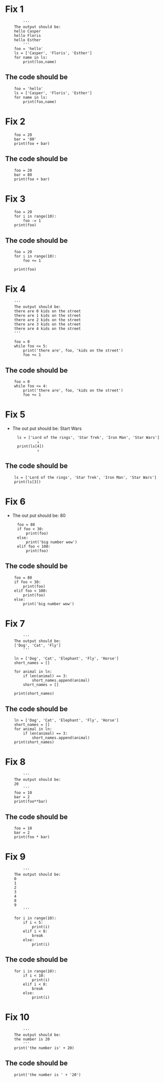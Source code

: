         
# Fix 1  
            '''
        The output should be:
        hello Casper
        hello Floris
        hello Esther
            '''
        foo = 'hello'
        ls = ['Casper', 'Floris', 'Esther']
        for name in ls:
	        print(loo,name)
## The code should be
        foo = 'hello'
        ls = ['Casper', 'Floris', 'Esther']
        for name in ls:
	        print(foo,name)

# Fix 2
        foo = 20
        bar = '80'
        print(foo + bar)
## The code should be
        foo = 20
        bar = 80
        print(foo + bar)

# Fix 3
        foo = 20
        for i in range(10):
	        foo -= 1
        print(foo)

## The code should be
        foo = 20
        for i in range(10):
	        foo += 1

        print(foo)

# Fix 4 

        '''
        The output should be:
        there are 0 kids on the street
        there are 1 kids on the street
        there are 2 kids on the street
        there are 3 kids on the street
        there are 4 kids on the street
        '''

        foo = 0
        while foo <= 5:
	        print('there are', foo, 'kids on the street')
	        foo += 1

## The code should be
        foo = 0
        while foo <= 4:
	        print('there are', foo, 'kids on the street')
	        foo += 1

# Fix 5

- The out put should be: Start Wars

        ls = ['Lord of the rings', 'Star Trek', 'Iron Man', 'Star Wars']
                 ↓
        print(ls[4])
                 ↑

## The code should be
        ls = ['Lord of the rings', 'Star Trek', 'Iron Man', 'Star Wars']
        print(ls[3])

# Fix 6

- The out put should be: 80

        foo = 80
        if foo < 30:
	        print(foo)
        else:
	        print('big number wow')
        elif foo < 100:
	        print(foo)
## The code should be
        foo = 80
        if foo < 30:
	        print(foo)
        elif foo < 100:
	        print(foo)    
        else:
	        print('big number wow')

# Fix 7
            '''
        The output should be:
        ['Dog', 'Cat', 'Fly']
            '''

        ln = ['Dog', 'Cat', 'Elephant', 'Fly', 'Horse']
        short_names = []

        for animal in ln:
	        if len(animal) == 3:
		        short_names.append(animal)
	        short_names = []

        print(short_names)
## The code should be

        ln = ['Dog', 'Cat', 'Elephant', 'Fly', 'Horse']
        short_names = []
        for animal in ln:
            if len(animal) == 3:
                short_names.append(animal)
        print(short_names)

# Fix 8
            '''
        The output should be:
        20
            '''
        foo = 10
        bar = 2
        print(foo**bar)

## The code should be

        foo = 10
        bar = 2
        print(foo * bar)

# Fix 9


            '''
        The output should be:
        0
        1
        2
        3
        4
        8
        9
            '''

        for i in range(10):
	        if i < 5:
		        print(i)
	        elif i < 8:
		        break
	        else:
		        print(i)
        
## The code should be

        for i in range(10):
	        if i < 10:
		        print(i)
	        elif i < 8:
		        break
	        else:
		        print(i)

# Fix 10
            '''
        The output should be:
        the number is 20
            '''
        print('the number is' + 20)


## The code should be

        print('the number is ' + '20')


